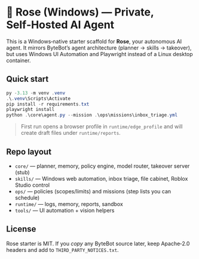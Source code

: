 # 🌹 Rose (Windows) — Private, Self‑Hosted AI Agent

This is a Windows‑native starter scaffold for **Rose**, your autonomous AI agent.
It mirrors ByteBot’s agent architecture (planner → skills → takeover), but uses Windows UI Automation and Playwright instead of a Linux desktop container.

## Quick start

```powershell
py -3.13 -m venv .venv
.\.venv\Scripts\Activate
pip install -r requirements.txt
playwright install
python .\core\agent.py --mission .\ops\missions\inbox_triage.yml
```

> First run opens a browser profile in `runtime/edge_profile` and will create draft files under `runtime/reports`.

## Repo layout

- `core/` — planner, memory, policy engine, model router, takeover server (stub)
- `skills/` — Windows web automation, inbox triage, file cabinet, Roblox Studio control
- `ops/` — policies (scopes/limits) and missions (step lists you can schedule)
- `runtime/` — logs, memory, reports, sandbox
- `tools/` — UI automation + vision helpers

## License

Rose starter is MIT. If you *copy* any ByteBot source later, keep Apache‑2.0 headers and add to `THIRD_PARTY_NOTICES.txt`.
